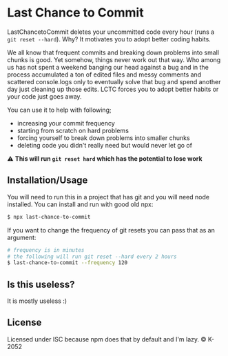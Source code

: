 # Last Chance to Commit

LastChancetoCommit deletes your uncommitted code every hour (runs a `git reset --hard`). Why? It motivates you to adopt better coding habits.

We all know that frequent commits and breaking down problems into small chunks is good. Yet somehow, things never work out that way. Who among us has not spent a weekend banging our head against a bug and in the process accumulated a ton of edited files and messy comments and scattered console.logs only to eventually solve that bug and spend another day just cleaning up those edits. LCTC forces you to adopt better habits or your code just goes away.

You can use it to help with following;

- increasing your commit frequency
- starting from scratch on hard problems
- forcing yourself to break down problems into smaller chunks
- deleting code you didn't really need but would never let go of

⚠️ **This will run `git reset hard` which has the potential to lose work**

## Installation/Usage

You will need to run this in a project that has git and you will need node installed. You can install and run with good old npx:

```sh
$ npx last-chance-to-commit
```

If you want to change the frequency of git resets you can pass that as an argument:

```sh
# frequency is in minutes
# the following will run git reset --hard every 2 hours
$ last-chance-to-commit --frequency 120  
```

## Is this useless?

It is mostly useless :)

## License

Licensed under ISC because npm does that by default and I'm lazy. © K-2052

